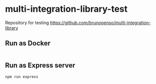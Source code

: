 # multi-integration-library-test

Repository for testing https://github.com/brunopenso/multi-integration-library

## Run as Docker

```bash
```

## Run as Express server

```bash
npm run express
```